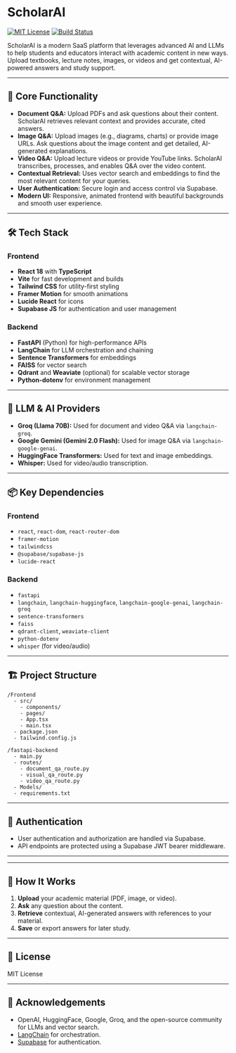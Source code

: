 # ScholarAI 

[![MIT License](https://img.shields.io/badge/license-MIT-green.svg)](LICENSE)
[![Build Status](https://img.shields.io/badge/build-passing-brightgreen.svg)]()

ScholarAI is a modern SaaS platform that leverages advanced AI and LLMs to help students and educators interact with academic content in new ways. Upload textbooks, lecture notes, images, or videos and get contextual, AI-powered answers and study support.

---

## 🚀 Core Functionality

- **Document Q&A:** Upload PDFs and ask questions about their content. ScholarAI retrieves relevant context and provides accurate, cited answers.
- **Image Q&A:** Upload images (e.g., diagrams, charts) or provide image URLs. Ask questions about the image content and get detailed, AI-generated explanations.
- **Video Q&A:** Upload lecture videos or provide YouTube links. ScholarAI transcribes, processes, and enables Q&A over the video content.
- **Contextual Retrieval:** Uses vector search and embeddings to find the most relevant content for your queries.
- **User Authentication:** Secure login and access control via Supabase.
- **Modern UI:** Responsive, animated frontend with beautiful backgrounds and smooth user experience.

---

## 🛠️ Tech Stack

### Frontend

- **React 18** with **TypeScript**
- **Vite** for fast development and builds
- **Tailwind CSS** for utility-first styling
- **Framer Motion** for smooth animations
- **Lucide React** for icons
- **Supabase JS** for authentication and user management

### Backend

- **FastAPI** (Python) for high-performance APIs
- **LangChain** for LLM orchestration and chaining
- **Sentence Transformers** for embeddings
- **FAISS** for vector search
- **Qdrant** and **Weaviate** (optional) for scalable vector storage
- **Python-dotenv** for environment management

---

## 🤖 LLM & AI Providers

- **Groq (Llama 70B):** Used for document and video Q&A via `langchain-groq`.
- **Google Gemini (Gemini 2.0 Flash):** Used for image Q&A via `langchain-google-genai`.
- **HuggingFace Transformers:** Used for text and image embeddings.
- **Whisper:** Used for video/audio transcription.

---

## 📦 Key Dependencies

### Frontend

- `react`, `react-dom`, `react-router-dom`
- `framer-motion`
- `tailwindcss`
- `@supabase/supabase-js`
- `lucide-react`

### Backend

- `fastapi`
- `langchain`, `langchain-huggingface`, `langchain-google-genai`, `langchain-groq`
- `sentence-transformers`
- `faiss`
- `qdrant-client`, `weaviate-client`
- `python-dotenv`
- `whisper` (for video/audio)

---

## 🏗️ Project Structure

```
/Frontend
  - src/
    - components/
    - pages/
    - App.tsx
    - main.tsx
  - package.json
  - tailwind.config.js

/fastapi-backend
  - main.py
  - routes/
    - document_qa_route.py
    - visual_qa_route.py
    - video_qa_route.py
  - Models/
  - requirements.txt
```

---

## 🔐 Authentication

- User authentication and authorization are handled via Supabase.
- API endpoints are protected using a Supabase JWT bearer middleware.

---


---

## 🧠 How It Works

1. **Upload** your academic material (PDF, image, or video).
2. **Ask** any question about the content.
3. **Retrieve** contextual, AI-generated answers with references to your material.
4. **Save** or export answers for later study.

---

## 📄 License

MIT License

---

## 🙏 Acknowledgements

- OpenAI, HuggingFace, Google, Groq, and the open-source community for LLMs and vector search.
- [LangChain](https://www.langchain.com/) for orchestration.
- [Supabase](https://supabase.com/) for authentication.

